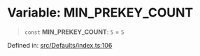 # Variable: MIN\_PREKEY\_COUNT

> `const` **MIN\_PREKEY\_COUNT**: `5` = `5`

Defined in: [src/Defaults/index.ts:106](https://github.com/Fokusdotid/Baileys/blob/9c9f1957de7ce603966b24b846f4c15d5de9bbcf/src/Defaults/index.ts#L106)
